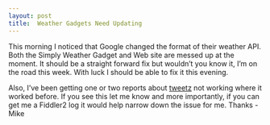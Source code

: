 ```yaml
---
layout: post
title:  Weather Gadgets Need Updating
---
```

This morning I noticed that Google changed the format of their weather API. Both the Simply Weather Gadget and Web site are messed up at the moment. It should be a straight forward fix but wouldn’t you know it, I’m on the road this week. With luck I should be able to fix it this evening.

Also, I’ve been getting one or two reports about [tweetz](/tweetz) not working where it worked before. If you see this let me know and more importantly, if you can get me a Fiddler2 log it would help narrow down the issue for me. Thanks - Mike
